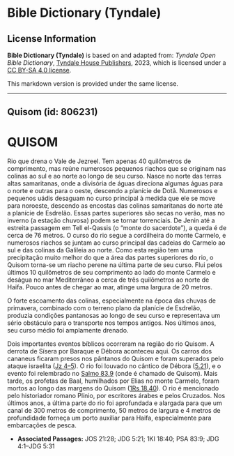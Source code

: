 # Bible Dictionary (Tyndale)

## License Information

**Bible Dictionary (Tyndale)** is based on and adapted from: _Tyndale Open Bible Dictionary_, [Tyndale House Publishers](https://tyndaleopenresources.com/), 2023, which is licensed under a [CC BY-SA 4.0 license](https://creativecommons.org/licenses/by-sa/4.0/legalcode.en).

This markdown version is provided under the same license.



--------------------------------

## Quisom (id: 806231)

QUISOM
======

Rio que drena o Vale de Jezreel. Tem apenas 40 quilômetros de comprimento, mas reúne numerosos pequenos riachos que se originam nas colinas ao sul e ao norte ao longo de seu curso. Nasce no norte das terras altas samaritanas, onde a divisória de águas direciona algumas águas para o norte e outras para o oeste, descendo a planície de Dotã. Numerosos e pequenos uádis desaguam no curso principal à medida que ele se move para noroeste, descendo as encostas das colinas samaritanas do norte até a planície de Esdrelão. Essas partes superiores são secas no verão, mas no inverno (a estação chuvosa) podem se tornar torrenciais. De Jenin até a estreita passagem em Tell el\-Qassis (o “monte do sacerdote”), a queda é de cerca de 76 metros. O curso do rio segue a cordilheira do monte Carmelo, e numerosos riachos se juntam ao curso principal das cadeias do Carmelo ao sul e das colinas da Galileia ao norte. Como esta região tem uma precipitação muito melhor do que a área das partes superiores do rio, o Quisom torna\-se um riacho perene na última parte de seu curso. Flui pelos últimos 10 quilômetros de seu comprimento ao lado do monte Carmelo e deságua no mar Mediterrâneo a cerca de três quilômetros ao norte de Haifa. Pouco antes de chegar ao mar, atinge uma largura de 20 metros.

O forte escoamento das colinas, especialmente na época das chuvas de primavera, combinado com o terreno plano da planície de Esdrelão, produzia condições pantanosas ao longo de seu curso e representava um sério obstáculo para o transporte nos tempos antigos. Nos últimos anos, seu curso médio foi amplamente drenado.

Dois importantes eventos bíblicos ocorreram na região do rio Quisom. A derrota de Sísera por Baraque e Débora aconteceu aqui. Os carros dos cananeus ficaram presos nos pântanos do Quisom e foram superados pelo ataque israelita ([Jz 4–5](https://ref.ly/Judg4:1-Judg5:31)). O rio foi louvado no cântico de Débora ([5\.21](https://ref.ly/Judg5:21)), e o evento foi relembrado no [Salmo 83\.9](https://ref.ly/Ps83:9) (onde é chamado de Quisom). Mais tarde, os profetas de Baal, humilhados por Elias no monte Carmelo, foram mortos ao longo das margens do Quisom ([1Rs 18\.40](https://ref.ly/1Kgs18:40)). O rio é mencionado pelo historiador romano Plínio, por escritores árabes e pelos Cruzados. Nos últimos anos, a última parte do rio foi aprofundada e alargada para que um canal de 300 metros de comprimento, 50 metros de largura e 4 metros de profundidade forneça um porto auxiliar para Haifa, especialmente para embarcações de pesca.

* **Associated Passages:** JOS 21:28; JDG 5:21; 1KI 18:40; PSA 83:9; JDG 4:1–JDG 5:31


